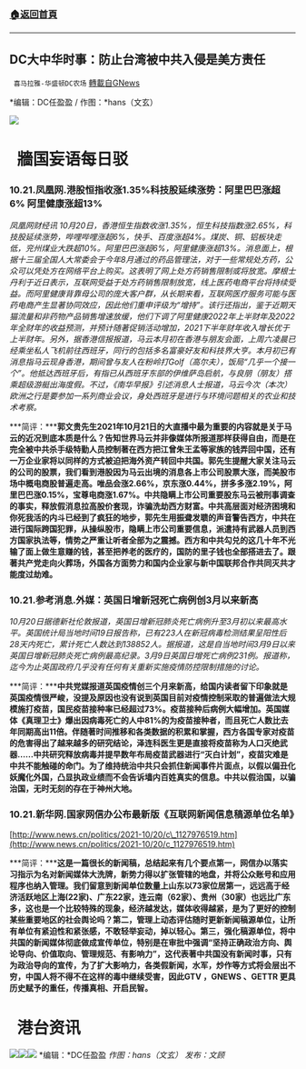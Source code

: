 ###  [:house:返回首頁](https://github.com/ourhimalayas/txt)
---


## DC大中华时事：防止台湾被中共入侵是美方责任
` 喜马拉雅-华盛顿DC农场` [轉載自GNews](https://gnews.org/zh-hans/1608151/)

*编辑：DC任盈盈 / 作图：*hans（文玄）

![](http://himalayawashingtondc.org/wp-content/uploads/2021/08/ScreenShot-2021-08-01-at-17.25.09@2x.png)

#   牆国妄语每日驳

### 10.21.凤凰网.港股恒指收涨1.35%科技股延续涨势：阿里巴巴涨超6% 阿里健康涨超13%

*凤凰网财经讯 10月20日，香港恒生指数收涨1.35%，恒生科技指数涨2.65%，科技股延续涨势，哔哩哔哩涨超6%，快手、百度涨超4%。煤炭、铜、铝板块走低，兖州煤业大跌超10%。阿里巴巴涨超6%，阿里健康涨超13%。消息面上，根据十三届全国人大常委会于今年8月通过的药品管理法，对于一些常规处方药，公众可以凭处方在网络平台上购买。这表明了网上处方药销售限制或将放宽。摩根士丹利于近日表示，互联网受益于处方药销售限制放宽，线上医药电商平台将持续受益。而阿里健康背靠母公司的庞大客户群，从长期来看，互联网医疗服务可能与医药电商产生显著协同效应，因此他们重申评级为“增持”。该行还指出，鉴于近期天猫流量和非药物产品销售增速放缓，他们下调了阿里健康2022年上半财年及2022年全财年的收益预测，并预计随著促销活动增加，2021下半年财年收入增长优于上半财年。另外，据香港信报报道，马云本月初在香港与朋友会面，上周六凌晨已经乘坐私人飞机前往西班牙，同行的包括多名富豪好友和科技界大亨。本月初已有消息指马云现身香港，期间曾与友人在粉岭打Golf（高尔夫），饭局“几乎一个接一个”。他抵达西班牙后，有指已从西班牙东部的伊维萨岛启航，与良朋（朋友）搭乘超级游艇出海度假。不过，《南华早报》引述消息人士报道，马云今次（本次）欧洲之行是要参加一系列商业会议，身处西班牙是进行与环境问题相关的农业和技术考察。*

***简评：*****郭文贵先生2021年10月21日的大直播中最为重要的内容就是关于马云的近况到底本质是什么？告知世界马云并非像媒体所报道那样获得自由，而是在完全被中共杀手级特勤人员控制著在西方把江曾朱王孟等家族的钱弄回中国，还有一万企业家将以同样的方式被迫把海外资产转回中共国。郭先生提醒大家关注马云的公司的股票，我们看到港股因为马云出境的消息各上市公司股票大涨，而美股市场中概电商股普遍走高。唯品会涨2.66%，京东涨0.44%，拼多多涨2.19%，阿里巴巴涨0.15%，宝尊电商涨1.67%。中共隐瞒上市公司重要股东马云被刑事调查的事实，释放假消息拉高股价套现，诈骗洗劫西方财富。中共高层面对经济困境和你死我活的内斗已经到了疯狂的地步，郭先生用振聋发聩的声音警告西方，中共在进行国际跨国犯罪，从操纵股市，隐瞒上市公司重要信息，派遣持有武器人员到西方国家执法等，情势之严重让听者全部为之震撼。西方和中共勾兑的这几十年不光输了面上做生意赚的钱，甚至把养老的医疗的，国防的里子钱也全部搭进去了。跟著共产党走向火葬场，外国各方面势力和国内企业家与新中国联邦合作共同灭共才能度过劫难。**

### **10.21.参考消息.外媒：英国日增新冠死亡病例创3月以来新高**

*10月20日据德新社伦敦报道，英国日增新冠肺炎死亡病例升至3月初以来最高水平。英国统计局当地时间19日报告称，已有223人在新冠病毒检测结果呈阳性后28天内死亡，累计死亡人数达到138852人。据报道，这是自当地时间3月9日以来英国日增新冠肺炎死亡病例最高纪录。3月9日英国日增死亡病例231例。报道称，迄今为止英国政府几乎没有任何有关重新实施疫情防控限制措施的讨论。*

***简评：*****中共党媒报道英国疫情创三个月来新高，给国内读者留下印象就是英国疫情很严峻，没提及原因也没有说到英国目前对疫情控制采取的普遍做法大规模施打疫苗，国民疫苗接种率已经超过73%。疫苗接种后病例大幅增加。英国媒体《真理卫士》爆出因病毒死亡的人中81%的为疫苗接种者，而且死亡人数比去年同期高出11倍。伴随著时间推移和各类数据的积累和掌握，西方各国专家对疫苗的危害得出了越来越多的研究结论，泽连科医生更是直接将疫苗称为人口灭绝武器……中共研究释放病毒并提早数年布局疫苗武器进行“灭白计划”，疫苗灾难是中共不能触碰的命门。为了维持统治中共只会抓住新闻事件片面点，以假以偏丑化妖魔化外国，凸显执政业绩而不会告诉墙内百姓真实的信息。中共以假治国，以骗治国，无时无刻的存在于神州大地。**

### 10.21.新华网.国家网信办公布最新版《互联网新闻信息稿源单位名单》

[http://www.news.cn/politics/2021-10/20/c\_1127976519.htm](http://www.news.cn/politics/2021-10/20/c_1127976519.htm)

***简评：*****这是一篇很长的新闻稿，总结起来有几个要点第一，网信办以落实习指示为名对新闻媒体大洗牌，新势力得以扩张管辖的地盘，并将公众账号和应用程序也纳入管理。我们留意到新闻单位数量上山东以73家位居第一，远远高于经济活跃地区上海(22家)、广东22家，连云南（62家）、贵州（30家）也远比广东多，这也是一个比较特殊的现象，经济越发达，媒体收得越紧，是为了更好的控制某些重要地区的社会舆论吗？第二，管理上动态评估随时更新新闻稿源单位，让所有单位有紧迫性和紧张感，不敢轻举妄动，掉以轻心。第三，强化稿源单位，将中共国的新闻媒体彻底做成宣传单位，特别是在审批中强调“坚持正确政治方向、舆论导向、价值取向、管理规范、有影响力”，这代表著中共国没有新闻时事，只有为政治导向的宣传，为了扩大影响力，各类假新闻，水军，炒作等方式将会层出不穷，中国人将不得不在这样的毒中继续受害，因此GTV ，GNEWS 、GETTR 更具历史赋予的重任，传播真相、开启民智。**

#   港台资讯
![](https://himalayawashingtondc.org/wp-content/uploads/2021/10/2E32C13B-8A45-4E78-9410-F9CF35E14553-1024x576.png)![](https://himalayawashingtondc.org/wp-content/uploads/2021/10/1A8A6587-189C-4587-BECE-C76AD4A7A44A-1024x576.png)![](https://himalayawashingtondc.org/wp-content/uploads/2021/10/E528CA6B-22D5-48A9-9B3E-73E8E9360732-1024x576.png)
*编辑：*DC任盈盈
*作图：hans（文玄）
发布：文顾*
